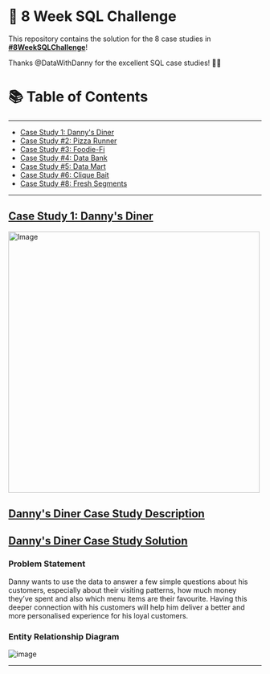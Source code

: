 # 🍔 8 Week SQL Challenge

This repository contains the solution for the 8 case studies in **[#8WeekSQLChallenge](https://8weeksqlchallenge.com)**!

Thanks @DataWithDanny for the excellent SQL case studies! 👋🏻 

# 📚 Table of Contents
---
- [Case Study 1: Danny's Diner](#case-study-1-dannys-diner)
- [Case Study #2: Pizza Runner](#case-study-2-pizza-runner)
- [Case Study #3: Foodie-Fi](#case-study-3-foodie-fi)
- [Case Study #4: Data Bank](#case-study-4-data-bank)
- [Case Study #5: Data Mart](#case-study-5-data-mart)
- [Case Study #6: Clique Bait](#case-study-6-clique-bait)
- [Case Study #8: Fresh Segments](#case-study-8-fresh-segments)
---

## [Case Study 1: Danny's Diner](https://github.com/HanifaElahi/8-Weeks-SQL-Challenge-Solutions/tree/main/Case%20Study%201%20-%20Danny's%20Diners)

<img src="https://user-images.githubusercontent.com/81607668/127727503-9d9e7a25-93cb-4f95-8bd0-20b87cb4b459.png" alt="Image" width="500" height="520">

## [Danny's Diner Case Study Description](https://8weeksqlchallenge.com/case-study-1/) 
## [Danny's Diner Case Study Solution](https://github.com/HanifaElahi/8-Weeks-SQL-Challenge-Solutions/blob/main/Case%20Study%201%20-%20Danny's%20Diners/README.md) 

### Problem Statement

Danny wants to use the data to answer a few simple questions about his customers, especially about their visiting patterns, how much money they’ve spent and also which menu items are their favourite. Having this deeper connection with his customers will help him deliver a better and more personalised experience for his loyal customers.

### Entity Relationship Diagram

![image](https://user-images.githubusercontent.com/81607668/127271130-dca9aedd-4ca9-4ed8-b6ec-1e1920dca4a8.png)

---

